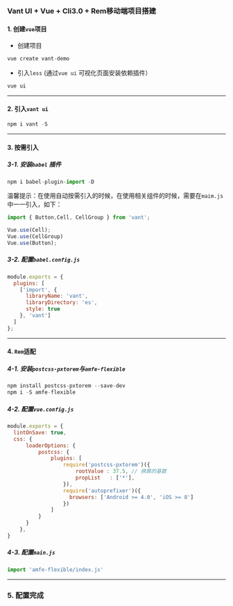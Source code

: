 ### Vant UI + Vue + Cli3.0 + Rem移动端项目搭建

#### 1. 创建`vue`项目

- 创建项目

```js
vue create vant-demo
```

- 引入`less` (通过`vue ui` 可视化页面安装依赖插件）

```js
vue ui
```

---

#### 2. 引入`vant ui`

```js
npm i vant -S
```

---

#### 3. 按需引入

##### 3-1. 安装`babel` 插件

```js
npm i babel-plugin-import -D
```

温馨提示：在使用自动按需引入的时候，在使用相关组件的时候，需要在`maim.js`中一一引入，如下：

```js
import { Button,Cell, CellGroup } from 'vant';

Vue.use(Cell);
Vue.use(CellGroup)
Vue.use(Button);
```

##### 3-2. 配置`babel.config.js`

```js
module.exports = {
  plugins: [
    ['import', {
      libraryName: 'vant',
      libraryDirectory: 'es',
      style: true
    }, 'vant']
  ]
};
```

---

#### 4. `Rem`适配

##### 4-1. 安装`postcss-pxtorem`与`amfe-flexible`

```js
npm install postcss-pxtorem --save-dev
npm i -S amfe-flexible
```

##### 4-2. 配置`vue.config.js`

```js
module.exports = {
  lintOnSave: true,
  css: {
      loaderOptions: {
          postcss: {
              plugins: [
                  require('postcss-pxtorem')({
                      rootValue : 37.5, // 换算的基数
                      propList   : ['*'],
                  }),
                  require('autoprefixer')({
                    browsers: ['Android >= 4.0', 'iOS >= 8']
                  })
              ]
          }
      }
  	},
}
```

##### 4-3. 配置`main.js`

```js
import 'amfe-flexible/index.js'
```

---

### 5. 配置完成



